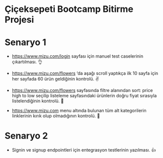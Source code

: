 # Çiçeksepeti Bootcamp Bitirme Projesi

# Senaryo 1

- https://www.mizu.com/login sayfası için manuel test caselerinin çıkartılması. 👌

- https://www.mizu.com/flowers ‘da aşağı scroll yaptıkça ilk 10 sayfa için her sayfada 60 ürün geldiğinin kontrolü. ✌️

- https://www.mizu.com/flowers sayfasında filtre alanından sort: price high to low seçilip listeleme sayfasındaki ürünlerin doğru fiyat sırasıyla listelendiğinin kontrolü. 🤏

- https://www.mizu.com menu altında bulunan tüm alt kategorilerin linklerinin kırık olup olmadığının kontrolü. 🤙

# Senaryo 2

- Signin ve signup endpointleri için entegrasyon testlerinin yazılması. 👍
